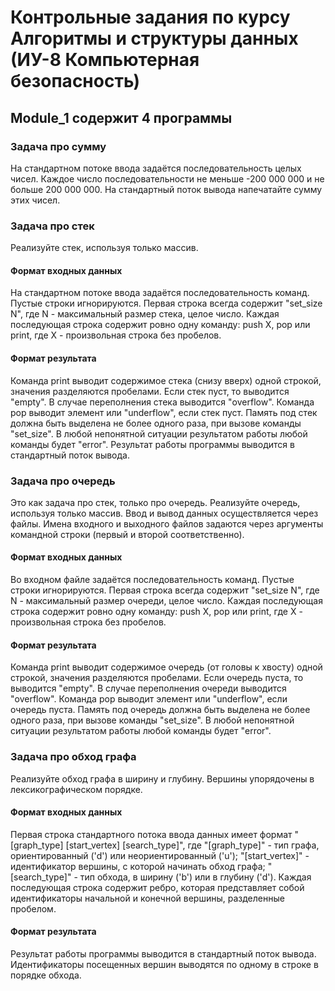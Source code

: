 # Контрольные задания по курсу Алгоритмы и структуры данных (ИУ-8 Компьютерная безопасность) 

## Module_1 содержит 4 программы

### Задача про сумму
На стандартном потоке ввода задаётся последовательность целых чисел.
Каждое число последовательности не меньше -200 000 000 и не больше 200 000 000.
На стандартный поток вывода напечатайте сумму этих чисел.

### Задача про стек
Реализуйте стек, используя только массив.
#### Формат входных данных
На стандартном потоке ввода задаётся последовательность команд. Пустые строки игнорируются.
Первая строка всегда содержит "set_size N", где N - максимальный размер стека, целое число.
Каждая последующая строка содержит ровно одну команду: push X, pop или print, где X - произвольная строка без пробелов.
#### Формат результата
Команда print выводит содержимое стека (снизу вверх) одной строкой, значения разделяются пробелами. Если стек пуст, то выводится "empty".
В случае переполнения стека выводится "overflow".
Команда pop выводит элемент или "underflow", если стек пуст.
Память под стек должна быть выделена не более одного раза, при вызове команды "set_size".
В любой непонятной ситуации результатом работы любой команды будет "error".
Результат работы программы выводится в стандартный поток вывода.

### Задача про очередь
Это как задача про стек, только про очередь.
Реализуйте очередь, используя только массив.
Ввод и вывод данных осуществляется через файлы. Имена входного и выходного файлов задаются через аргументы командной строки (первый и второй соответственно).
#### Формат входных данных
Во входном файле задаётся последовательность команд. Пустые строки игнорируются.
Первая строка всегда содержит "set_size N", где N - максимальный размер очереди, целое число.
Каждая последующая строка содержит ровно одну команду: push X, pop или print, где X - произвольная строка без пробелов.
#### Формат результата
Команда print выводит содержимое очередь (от головы к хвосту) одной строкой, значения разделяются пробелами. Если очередь пуста, то выводится "empty".
В случае переполнения очереди выводится "overflow".
Команда pop выводит элемент или "underflow", если очередь пуста.
Память под очередь должна быть выделена не более одного раза, при вызове команды "set_size".
В любой непонятной ситуации результатом работы любой команды будет "error".

### Задача про обход графа
Реализуйте обход графа в ширину и глубину.
Вершины упорядочены в лексикографическом порядке.
#### Формат входных данных
Первая строка стандартного потока ввода данных имеет формат "[graph_type] [start_vertex] [search_type]",
где "[graph_type]" - тип графа, ориентированный ('d') или неориентированный ('u');
"[start_vertex]" - идентификатор вершины, с которой начинать обход графа;
"[search_type]" - тип обхода, в ширину ('b') или в глубину ('d').
Каждая последующая строка содержит ребро, которая представляет собой идентификаторы начальной и конечной вершины, разделенные пробелом.
#### Формат результата
Результат работы программы выводится в стандартный поток вывода.
Идентификаторы посещенных вершин выводятся по одному в строке в порядке обхода.
